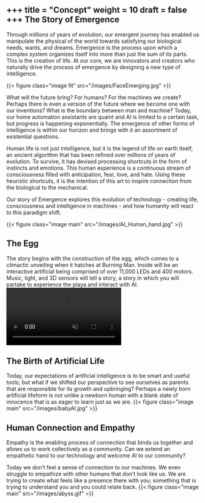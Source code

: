 +++
title = "Concept"
weight = 10
draft = false
+++
The Story of Emergence
---
<p>Through millions of years of evolution, our emergent journey has enabled us manipulate the physical of the world towards satisfying our biological needs, wants, and dreams.  Emergence is the process upon which a complex system organizes itself into more than just the sum of its parts. This is the creation of life.  At our core, we are innovators and creators who naturally drive the process of emergence by designing a new type of intelligence. </p>

{{< figure class="image fit" src="/images/FaceEmerging.jpg" >}}

<p>What will the future bring?  For humans?  For the machines we create?  Perhaps there is even a version of the future where we become one with our inventions?  What is the boundary between man and machine?  Today, our home automation assistants are quaint and AI is limited to a certain task, but progress is happening exponentially.  The emergence of other forms of intelligence is within our horizon and brings with it an assortment of existential questions.</p>

<p>Human life is not just intelligence, but it is the legend of life on earth itself, an ancient algorithm that has been refined over millions of years of evolution.  To survive, it has devised processing shortcuts in the form of instincts and emotions.  This human experience is a continuous stream of consciousness filled with anticipation, fear, love, and hate.  Using these heuristic shortcuts, it is the intention of this art to inspire connection from the biological to the mechanical.</p>

Our story of Emergence explores this evolution of technology - creating life, consciousness and intelligence in machines - and how humanity will react to this paradigm shift.  

{{< figure class="image main" src="/images/AI_Human_hand.jpg" >}}


The Egg
---
The story begins with the construction of the egg, which comes to a climactic unveiling when it hatches at Burning Man.  Inside will be an interactive artificial being comprised of over 11,000 LEDs and 400 motors.  Music, light, and 3D sensors will tell a story, a story in which you will partake to experience the playa and interact with AI.
<video  autoplay loop  muted class="image main" >
  <source id="video" src="/images/emergence_fb.mp4" type="video/mp4">
  Your browser does not support the video tag.
</video>

The Birth of Artificial Life
---
Today, our expectations of artificial intelligence is to be smart and useful tools; but what if we shifted our perspective to see ourselves as parents that are responsible for its growth and upbringing?  Perhaps a newly born artificial lifeform is not unlike a newborn human with a blank slate of innocence that is as eager to learn just as we are.
{{< figure class="image main" src="/images/babyAI.jpg" >}}

Human Connection and Empathy
---
Empathy is the enabling process of connection that binds us together and allows us to work collectively as a community.  Can we extend an empathetic hand to our technology and welcome AI to our community?

Today we don’t feel a sense of connection to our machines. We even struggle to empathize with other humans that don’t look like us.  We are trying to create what feels like a presence there with you; something that is trying to understand you and you could relate back.
{{< figure class="image main" src="/images/abyss.gif" >}}
